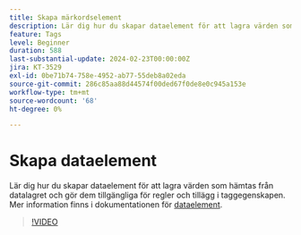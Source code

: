 ```yaml
---
title: Skapa märkordselement
description: Lär dig hur du skapar dataelement för att lagra värden som hämtas från datalagret och gör dem tillgängliga för regler och tillägg i taggegenskapen.
feature: Tags
level: Beginner
duration: 588
last-substantial-update: 2024-02-23T00:00:00Z
jira: KT-3529
exl-id: 0be71b74-758e-4952-ab77-55deb8a02eda
source-git-commit: 286c85aa88d44574f00ded67f0de8e0c945a153e
workflow-type: tm+mt
source-wordcount: '68'
ht-degree: 0%

---
```


# Skapa dataelement

Lär dig hur du skapar dataelement för att lagra värden som hämtas från datalagret och gör dem tillgängliga för regler och tillägg i taggegenskapen. Mer information finns i dokumentationen för [dataelement](https://experienceleague.adobe.com/docs/experience-platform/tags/ui/data-elements.html?lang=sv-SE).

>[!VIDEO](https://video.tv.adobe.com/v/3430473/?learn=on&enablevpops&captions=swe)

